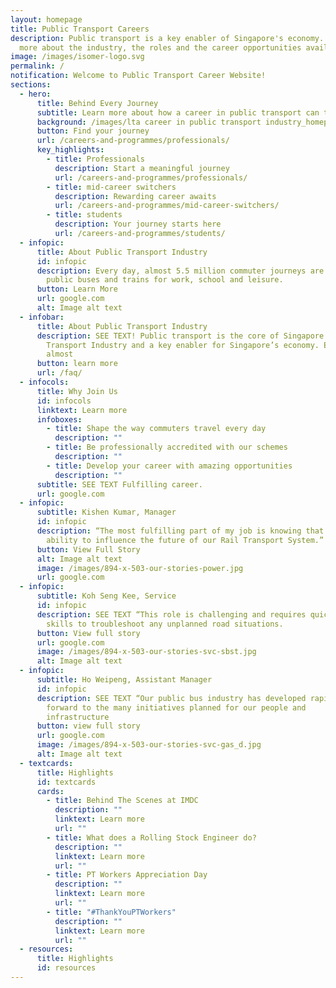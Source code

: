 ```yaml
---
layout: homepage
title: Public Transport Careers
description: Public transport is a key enabler of Singapore's economy. Learn
  more about the industry, the roles and the career opportunities available.
image: /images/isomer-logo.svg
permalink: /
notification: Welcome to Public Transport Career Website!
sections:
  - hero:
      title: Behind Every Journey
      subtitle: Learn more about how a career in public transport can take you places
      background: /images/lta career in public transport industry_homepage banner.png
      button: Find your journey
      url: /careers-and-programmes/professionals/
      key_highlights:
        - title: Professionals
          description: Start a meaningful journey
          url: /careers-and-programmes/professionals/
        - title: mid-career switchers
          description: Rewarding career awaits
          url: /careers-and-programmes/mid-career-switchers/
        - title: students
          description: Your journey starts here
          url: /careers-and-programmes/students/
  - infopic:
      title: About Public Transport Industry
      id: infopic
      description: Every day, almost 5.5 million commuter journeys are taken on our
        public buses and trains for work, school and leisure.
      button: Learn More
      url: google.com
      alt: Image alt text
  - infobar:
      title: About Public Transport Industry
      description: SEE TEXT! Public transport is the core of Singapore’s Land
        Transport Industry and a key enabler for Singapore’s economy. Every day,
        almost
      button: learn more
      url: /faq/
  - infocols:
      title: Why Join Us
      id: infocols
      linktext: Learn more
      infoboxes:
        - title: Shape the way commuters travel every day
          description: ""
        - title: Be professionally accredited with our schemes
          description: ""
        - title: Develop your career with amazing opportunities
          description: ""
      subtitle: SEE TEXT Fulfilling career.
      url: google.com
  - infopic:
      subtitle: Kishen Kumar, Manager
      id: infopic
      description: “The most fulfilling part of my job is knowing that I have the
        ability to influence the future of our Rail Transport System.”
      button: View Full Story
      alt: Image alt text
      image: /images/894-x-503-our-stories-power.jpg
      url: google.com
  - infopic:
      subtitle: Koh Seng Kee, Service
      id: infopic
      description: SEE TEXT “This role is challenging and requires quick-thinking
        skills to troubleshoot any unplanned road situations.
      button: View full story
      url: google.com
      image: /images/894-x-503-our-stories-svc-sbst.jpg
      alt: Image alt text
  - infopic:
      subtitle: Ho Weipeng, Assistant Manager
      id: infopic
      description: SEE TEXT “Our public bus industry has developed rapidly and I look
        forward to the many initiatives planned for our people and
        infrastructure
      button: view full story
      url: google.com
      image: /images/894-x-503-our-stories-svc-gas_d.jpg
      alt: Image alt text
  - textcards:
      title: Highlights
      id: textcards
      cards:
        - title: Behind The Scenes at IMDC
          description: ""
          linktext: Learn more
          url: ""
        - title: What does a Rolling Stock Engineer do?
          description: ""
          linktext: Learn more
          url: ""
        - title: PT Workers Appreciation Day
          description: ""
          linktext: Learn more
          url: ""
        - title: "#ThankYouPTWorkers"
          description: ""
          linktext: Learn more
          url: ""
  - resources:
      title: Highlights
      id: resources
---
```


